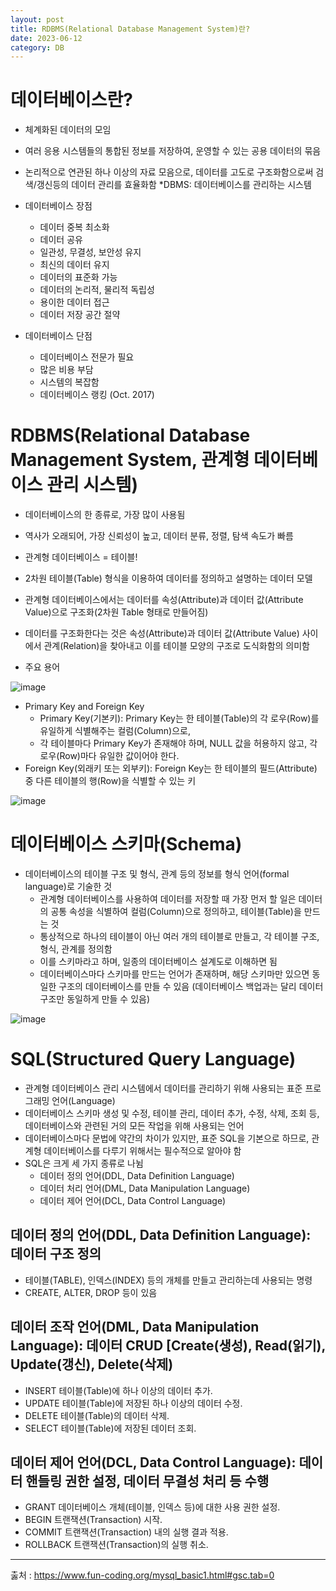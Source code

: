 ```yaml
---
layout: post
title: RDBMS(Relational Database Management System)란?
date: 2023-06-12
category: DB
---
```



# 데이터베이스란?

* 체계화된 데이터의 모임
* 여러 응용 시스템들의 통합된 정보를 저장하여, 운영할 수 있는 공용 데이터의 묶음
* 논리적으로 연관된 하나 이상의 자료 모음으로, 데이터를 고도로 구조화함으로써 검색/갱신등의 데이터 관리를 효율화함
*DBMS: 데이터베이스를 관리하는 시스템


* 데이터베이스 장점

  * 데이터 중복 최소화
  * 데이터 공유
  * 일관성, 무결성, 보안성 유지
  * 최신의 데이터 유지
  * 데이터의 표준화 가능
  * 데이터의 논리적, 물리적 독립성
  * 용이한 데이터 접근
  * 데이터 저장 공간 절약

* 데이터베이스 단점

  * 데이터베이스 전문가 필요
  * 많은 비용 부담
  * 시스템의 복잡함
  * 데이터베이스 랭킹 (Oct. 2017)



# RDBMS(Relational Database Management System, 관계형 데이터베이스 관리 시스템)

* 데이터베이스의 한 종류로, 가장 많이 사용됨
* 역사가 오래되어, 가장 신뢰성이 높고, 데이터 분류, 정렬, 탐색 속도가 빠름

* 관계형 데이터베이스 = 테이블!
* 2차원 테이블(Table) 형식을 이용하여 데이터를 정의하고 설명하는 데이터 모델
* 관계형 데이터베이스에서는 데이터를 속성(Attribute)과 데이터 값(Attribute Value)으로 구조화(2차원 Table 형태로 만들어짐)
* 데이터를 구조화한다는 것은 속성(Attribute)과 데이터 값(Attribute Value) 사이에서 관계(Relation)을 찾아내고 이를 테이블 모양의 구조로 도식화함의 의미함
* 주요 용어

![image](https://github.com/eosl1009/eosl1009.github.io/assets/49154210/2006db04-03c4-4718-8228-0474eb34616b)


  * Primary Key and Foreign Key
    * Primary Key(기본키): Primary Key는 한 테이블(Table)의 각 로우(Row)를 유일하게 식별해주는 컬럼(Column)으로,
    * 각 테이블마다 Primary Key가 존재해야 하며, NULL 값을 허용하지 않고, 각 로우(Row)마다 유일한 값이어야 한다.
  * Foreign Key(외래키 또는 외부키): Foreign Key는 한 테이블의 필드(Attribute) 중 다른 테이블의 행(Row)을 식별할 수 있는 키

![image](https://github.com/eosl1009/eosl1009.github.io/assets/49154210/8c877866-8903-47f8-a10c-e5a8bed615df)


# 데이터베이스 스키마(Schema)

* 데이터베이스의 테이블 구조 및 형식, 관계 등의 정보를 형식 언어(formal language)로 기술한 것
  * 관계형 데이터베이스를 사용하여 데이터를 저장할 때 가장 먼저 할 일은 데이터의 공통 속성을 식별하여 컬럼(Column)으로 정의하고, 테이블(Table)을 만드는 것
  * 통상적으로 하나의 테이블이 아닌 여러 개의 테이블로 만들고, 각 테이블 구조, 형식, 관계를 정의함
  * 이를 스키마라고 하며, 일종의 데이터베이스 설계도로 이해하면 됨
  * 데이터베이스마다 스키마를 만드는 언어가 존재하며, 해당 스키마만 있으면 동일한 구조의 데이터베이스를 만들 수 있음
(데이터베이스 백업과는 달리 데이터 구조만 동일하게 만들 수 있음)

![image](https://github.com/eosl1009/eosl1009.github.io/assets/49154210/26006c49-6910-47a5-9fc6-da2d14b034a8)


# SQL(Structured Query Language)

* 관계형 데이터베이스 관리 시스템에서 데이터를 관리하기 위해 사용되는 표준 프로그래밍 언어(Language)
* 데이터베이스 스키마 생성 및 수정, 테이블 관리, 데이터 추가, 수정, 삭제, 조회 등, 데이터베이스와 관련된 거의 모든 작업을 위해 사용되는 언어
* 데이터베이스마다 문법에 약간의 차이가 있지만, 표준 SQL을 기본으로 하므로, 관계형 데이터베이스를 다루기 위해서는 필수적으로 알아야 함
* SQL은 크게 세 가지 종류로 나뉨
    * 데이터 정의 언어(DDL, Data Definition Language)
    * 데이터 처리 언어(DML, Data Manipulation Language)
    * 데이터 제어 언어(DCL, Data Control Language)

## 데이터 정의 언어(DDL, Data Definition Language): 데이터 구조 정의

* 테이블(TABLE), 인덱스(INDEX) 등의 개체를 만들고 관리하는데 사용되는 명령
* CREATE, ALTER, DROP 등이 있음

## 데이터 조작 언어(DML, Data Manipulation Language): 데이터 CRUD [Create(생성), Read(읽기), Update(갱신), Delete(삭제)

* INSERT 테이블(Table)에 하나 이상의 데이터 추가.
* UPDATE 테이블(Table)에 저장된 하나 이상의 데이터 수정.
* DELETE 테이블(Table)의 데이터 삭제.
* SELECT 테이블(Table)에 저장된 데이터 조회.

##  데이터 제어 언어(DCL, Data Control Language): 데이터 핸들링 권한 설정, 데이터 무결성 처리 등 수행

* GRANT 데이터베이스 개체(테이블, 인덱스 등)에 대한 사용 권한 설정.
* BEGIN 트랜잭션(Transaction) 시작.
* COMMIT 트랜잭션(Transaction) 내의 실행 결과 적용.
* ROLLBACK 트랜잭션(Transaction)의 실행 취소.




---------------------------------------

춣처 : <https://www.fun-coding.org/mysql_basic1.html#gsc.tab=0>
